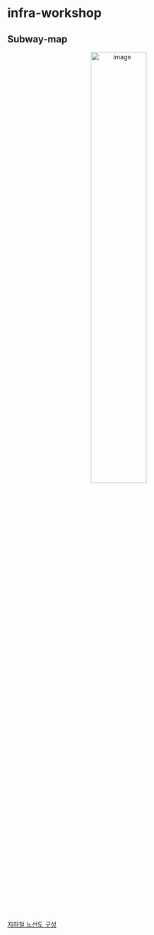 # infra-workshop

## Subway-map

<p align="center">
<img width="50%" height="50%" alt="image" src="https://github.com/user-attachments/assets/a0c9f993-d893-4fa9-9067-30783e1a7bb7" />
</p>

[지하철 노선도 구성](./subwaymap/README.md)